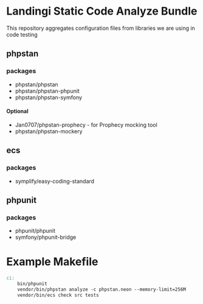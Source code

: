 # Landingi Static Code Analyze Bundle

This repository aggregates configuration files from libraries we are using in code testing

## phpstan

### packages
* phpstan/phpstan
* phpstan/phpstan-phpunit
* phpstan/phpstan-symfony

#### Optional
* Jan0707/phpstan-prophecy - for Prophecy mocking tool
* phpstan/phpstan-mockery

## ecs

### packages
* symplify/easy-coding-standard

## phpunit

### packages
* phpunit/phpunit
* symfony/phpunit-bridge

# Example Makefile

```makefile
ci:
	bin/phpunit
	vendor/bin/phpstan analyze -c phpstan.neon --memory-limit=256M
	vendor/bin/ecs check src tests
```
